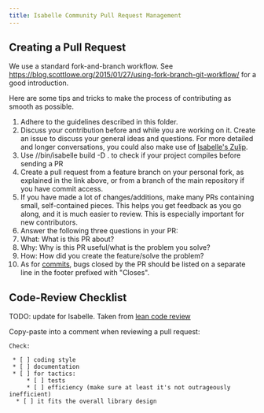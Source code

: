 ```yaml
---
title: Isabelle Community Pull Request Management
---
```


## Creating a Pull Request

We use a standard fork-and-branch workflow. See
https://blog.scottlowe.org/2015/01/27/using-fork-branch-git-workflow/
for a good introduction.

Here are some tips and tricks to make the process of contributing as smooth as possible.

1. Adhere to the guidelines described in this folder.
2. Discuss your contribution before and while you are working on it.
Create an issue to discuss your general ideas and questions.
For more detailed and longer conversations, you could also make use of [Isabelle's Zulip](https://isabelle.zulipchat.com/).
4. Use /<path to isabelle>/bin/isabelle build -D . to check if your project compiles before sending a PR
5. Create a pull request from a feature branch on your personal fork,
   as explained in the link above, or from a branch of the main repository if you have commit access.
6. If you have made a lot of changes/additions, make many PRs containing small, self-contained
   pieces. This helps you get feedback as you go along, and it is much easier to review. This is
   especially important for new contributors.
7. Answer the following three questions in your PR:
  1. What: What is this PR about?
  2. Why: Why is this PR useful/what is the problem you solve?
  3. How: How did you create the feature/solve the problem?
8. As for [commits](commits.md), bugs closed by the PR should be listed on a separate line
in the footer prefixed with "Closes".

## Code-Review Checklist
TODO: update for Isabelle. Taken from [lean code review](https://github.com/leanprover-community/mathlib/blob/master/docs/contribute/code-review.md)

Copy-paste into a comment when reviewing a pull request:
```
Check:

 * [ ] coding style
 * [ ] documentation
 * [ ] for tactics:
     * [ ] tests
     * [ ] efficiency (make sure at least it's not outrageously inefficient)
  * [ ] it fits the overall library design
```
